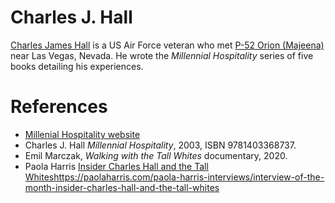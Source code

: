 # Charles J. Hall

[Charles James Hall](https://millennialhospitality.com/) is a US Air Force veteran who met [P-52 Orion (Majeena)](../species/p52orion.md) near Las Vegas, Nevada. He wrote the *Millennial Hospitality* series of five books detailing his experiences.

# References

- [Millenial Hospitality website](https://millennialhospitality.com/)
- Charles J. Hall *Millennial Hospitality*, 2003, ISBN 9781403368737.
- Emil Marczak, *Walking with the Tall Whites* documentary, 2020.
- Paola Harris [Insider Charles Hall and the Tall Whites](https://paolaharris.com/paola-harris-interviews/interview-of-the-month-insider-charles-hall-and-the-tall-whites)https://paolaharris.com/paola-harris-interviews/interview-of-the-month-insider-charles-hall-and-the-tall-whites
